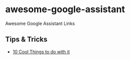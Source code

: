 # awesome-google-assistant
Awesome Google Assistant Links

## Tips & Tricks

- [10 Cool Things to do with it](https://www.droidorigin.com/google-assistant-tips-and-tricks/)
